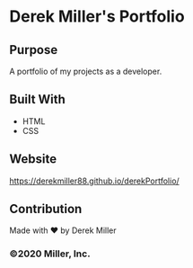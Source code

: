 # Derek Miller's Portfolio

## Purpose
A portfolio of my projects as a developer.

## Built With
* HTML
* CSS

## Website
https://derekmiller88.github.io/derekPortfolio/

## Contribution
Made with ❤️ by Derek Miller

### ©️2020 Miller, Inc. 